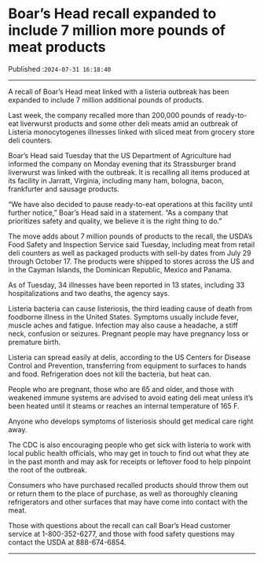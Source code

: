 # Boar’s Head recall expanded to include 7 million more pounds of meat products

Published :`2024-07-31 16:18:40`

---

A recall of Boar’s Head meat linked with a listeria outbreak has been expanded to include 7 million additional pounds of products.

Last week, the company recalled more than 200,000 pounds of ready-to-eat liverwurst products and some other deli meats amid an outbreak of Listeria monocytogenes illnesses linked with sliced meat from grocery store deli counters.

Boar’s Head said Tuesday that the US Department of Agriculture had informed the company on Monday evening that its Strassburger brand liverwurst was linked with the outbreak. It is recalling all items produced at its facility in Jarratt, Virginia, including many ham, bologna, bacon, frankfurter and sausage products.

“We have also decided to pause ready-to-eat operations at this facility until further notice,” Boar’s Head said in a statement. “As a company that prioritizes safety and quality, we believe it is the right thing to do.”

The move adds about 7 million pounds of products to the recall, the USDA’s Food Safety and Inspection Service said Tuesday, including meat from retail deli counters as well as packaged products with sell-by dates from July 29 through October 17. The products were shipped to stores across the US and in the Cayman Islands, the Dominican Republic, Mexico and Panama.

As of Tuesday, 34 illnesses have been reported in 13 states, including 33 hospitalizations and two deaths, the agency says.

Listeria bacteria can cause listeriosis, the third leading cause of death from foodborne illness in the United States. Symptoms usually include fever, muscle aches and fatigue. Infection may also cause a headache, a stiff neck, confusion or seizures. Pregnant people may have pregnancy loss or premature birth.

Listeria can spread easily at delis, according to the US Centers for Disease Control and Prevention, transferring from equipment to surfaces to hands and food. Refrigeration does not kill the bacteria, but heat can.

People who are pregnant, those who are 65 and older, and those with weakened immune systems are advised to avoid eating deli meat unless it’s been heated until it steams or reaches an internal temperature of 165 F.

Anyone who develops symptoms of listeriosis should get medical care right away.

The CDC is also encouraging people who get sick with listeria to work with local public health officials, who may get in touch to find out what they ate in the past month and may ask for receipts or leftover food to help pinpoint the root of the outbreak.

Consumers who have purchased recalled products should throw them out or return them to the place of purchase, as well as thoroughly cleaning refrigerators and other surfaces that may have come into contact with the meat.

Those with questions about the recall can call Boar’s Head customer service at 1-800-352-6277, and those with food safety questions may contact the USDA at 888-674-6854.

---

